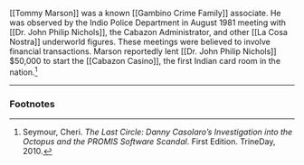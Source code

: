 [[Tommy Marson]] was a known [[Gambino Crime Family]] associate. He was observed by the Indio Police Department in August 1981 meeting with [[Dr. John Philip Nichols]], the Cabazon Administrator, and other [[La Cosa Nostra]] underworld figures. These meetings were believed to involve financial transactions. Marson reportedly lent [[Dr. John Philip Nichols]] $50,000 to start the [[Cabazon Casino]], the first Indian card room in the nation.[^1]

---
### Footnotes

[^1]: Seymour, Cheri. *The Last Circle: Danny Casolaro’s Investigation into the Octopus and the PROMIS Software Scandal*. First Edition. TrineDay, 2010.